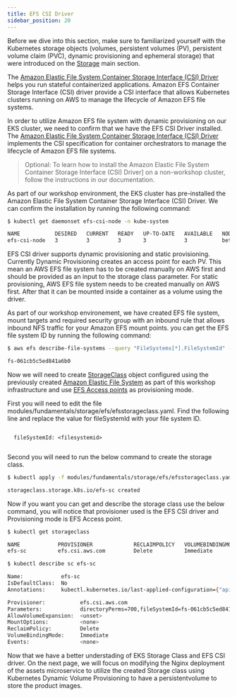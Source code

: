 ```yaml
---
title: EFS CSI Driver
sidebar_position: 20
---
```


Before we dive into this section, make sure to familiarized yourself with the Kubernetes storage objects (volumes, persistent volumes (PV), persistent volume claim (PVC), dynamic provisioning and ephemeral storage) that were introduced on the [Storage](../index.md) main section.

The [Amazon Elastic File System Container Storage Interface (CSI) Driver](https://github.com/kubernetes-sigs/aws-efs-csi-driver) helps you run stateful containerized applications. Amazon EFS Container Storage Interface (CSI) driver provide a CSI interface that allows Kubernetes clusters running on AWS to manage the lifecycle of Amazon EFS file systems.

In order to utilize Amazon EFS file system with dynamic provisioning on our EKS cluster, we need to confirm that we have the EFS CSI Driver installed. The [Amazon Elastic File System Container Storage Interface (CSI) Driver](https://github.com/kubernetes-sigs/aws-efs-csi-driver) implements the CSI specification for container orchestrators to manage the lifecycle of Amazon EFS file systems.

> Optional: 
> To learn how to install the Amazon Elastic File System Container Storage Interface (CSI) Driver] on a non-workshop cluster, follow the instructions in our documentation.

As part of our workshop environment, the EKS cluster has pre-installed the Amazon Elastic File System Container Storage Interface (CSI) Driver. We can confirm the installation by running the following command:

```bash
$ kubectl get daemonset efs-csi-node -n kube-system

NAME           DESIRED   CURRENT   READY   UP-TO-DATE   AVAILABLE   NODE SELECTOR                 AGE
efs-csi-node   3         3         3       3            3           beta.kubernetes.io/os=linux   2d1h
```

EFS CSI driver supports dynamic provisioning and static provisioning. Currently Dynamic Provisioning creates an access point for each PV. This mean an AWS EFS file system has to be created manually on AWS first and should be provided as an input to the storage class parameter. For static provisioning, AWS EFS file system needs to be created manually on AWS first. After that it can be mounted inside a container as a volume using the driver.

As part of our workshop environement, we have created EFS file system, mount targets and required security group with an inbound rule that allows inbound NFS traffic for your Amazon EFS mount points. you can get the EFS file system ID by running the following command:


```bash
$ aws efs describe-file-systems --query "FileSystems[*].FileSystemId" --output text

fs-061cb5c5ed841a6b0
```

Now we will need to create [StorageClass](https://kubernetes.io/docs/concepts/storage/storage-classes/) object configured using the previously created [Amazon Elastic File System](https://docs.aws.amazon.com/efs/latest/ug/whatisefs.html) as part of this workshop infrastructure and use [EFS Access points](https://docs.aws.amazon.com/efs/latest/ug/efs-access-points.html) as provisioning mode.

First you will need to edit the file modules/fundamentals/storage/efs/efsstorageclass.yaml. Find the following line and replace the value for fileSystemId with your file system ID.

```blank

  fileSystemId: <filesystemid>
  
```

Second you will need to run the below command to create the storage class.

```bash
$ kubectl apply -f modules/fundamentals/storage/efs/efsstorageclass.yaml

storageclass.storage.k8s.io/efs-sc created
```
Now if you want you can get and describe the storage class use the below command, you will notice that provisioner used is the EFS CSI driver and Provisioning mode is EFS Access point.

```bash
$ kubectl get storageclass

NAME            PROVISIONER             RECLAIMPOLICY   VOLUMEBINDINGMODE      ALLOWVOLUMEEXPANSION   AGE
efs-sc          efs.csi.aws.com         Delete          Immediate              false                  8m29s
```

```bash
$ kubectl describe sc efs-sc

Name:            efs-sc
IsDefaultClass:  No
Annotations:     kubectl.kubernetes.io/last-applied-configuration={"apiVersion":"storage.k8s.io/v1","kind":"StorageClass","metadata":{"annotations":{},"name":"efs-sc"},"parameters":{"directoryPerms":"700","fileSystemId":"fs-061cb5c5ed841a6b0","provisioningMode":"efs-ap"},"provisioner":"efs.csi.aws.com"}

Provisioner:           efs.csi.aws.com
Parameters:            directoryPerms=700,fileSystemId=fs-061cb5c5ed841a6b0,provisioningMode=efs-ap
AllowVolumeExpansion:  <unset>
MountOptions:          <none>
ReclaimPolicy:         Delete
VolumeBindingMode:     Immediate
Events:                <none>
```

Now that we have a better understading of EKS Storage Class and EFS CSI driver. On the next page, we will focus on modifying the Nginx deployment of the assets microservice to utilize the created Storage class using Kubernetes Dynamic Volume Provisioning to have a persistentvolume to store the product images. 
